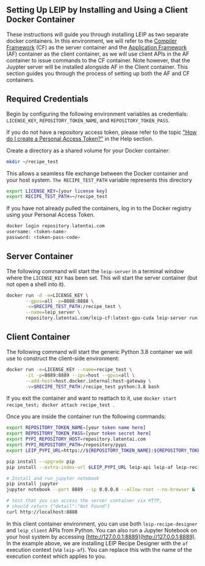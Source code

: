 ## Setting Up LEIP by Installing and Using a Client Docker Container

These instructions will guide you through installing LEIP as two separate docker containers. In this environment, we will refer to the [Compiler Framework](https://leipdocs.latentai.io/cf/latest/content/) (CF) as the server container and the [Application Framework](https://leipdocs.latentai.io/af/latest/content/) (AF) container as the client container, as we will use client APIs in the AF container to issue commands to the CF container. Note however, that the Juypter server will be installed alongside AF in the Client container. This section guides you through the process of setting up both the AF and CF containers.

## Required Credentials

Begin by configuring the following environment variables as credentials: `LICENSE_KEY`, `REPOSITORY_TOKEN_NAME`, and `REPOSITORY_TOKEN_PASS`.

If you do not have a repository access token, please refer to the topic ["How do I create a Personal Access Token?"](https://leipdocs.latentai.io/home/content/help/#installing-leip) in the Help section.

Create a directory as a shared volume for your Docker container:

```bash
mkdir ~/recipe_test
```

This allows a seamless file exchange between the Docker container and your host system. `The RECIPE_TEST_PATH` variable represents this directory

```bash
export LICENSE_KEY=[your license key]
export RECIPE_TEST_PATH=~/recipe_test
```

If you have not already pulled the containers, log in to the Docker registry using your Personal Access Token.

```bash
docker login repository.latentai.com
username: <token-name>
password: <token-pass-code>
```
## Server Container

The following command will start the `leip-server` in a terminal window where the `LICENSE_KEY` has been set. This will start the server container (but not open a shell into it).

```bash
docker run -d -e=LICENSE_KEY \
       --gpus=all -p=8888:8888 \
       -v=$RECIPE_TEST_PATH:/recipe_test \
       --name=leip_server \
       repository.latentai.com/leip-cf:latest-gpu-cuda leip-server run
```
## Client Container

The following command will start the generic Python 3.8 container we will use to construct the client-side environment:

```bash
docker run -e=LICENSE_KEY --name=recipe_test \
       -it -p=8889:8889 --ipc=host --gpus=all \
       --add-host=host.docker.internal:host-gateway \
       -v=$RECIPE_TEST_PATH:/recipe_test python:3.8 bash
```

If you exit the container and want to reattach to it, use `docker start recipe_test; docker attach recipe_test `.

  Once you are inside the container run the following commands:

```bash
export REPOSITORY_TOKEN_NAME=[your token name here]
export REPOSITORY_TOKEN_PASS=[your token secret here]
export PYPI_REPOSITORY_HOST=repository.latentai.com
export PYPI_REPOSITORY_PATH=/repository/pypi
export LEIP_PYPI_URL=https://${REPOSITORY_TOKEN_NAME}:${REPOSITORY_TOKEN_PASS}@${PYPI_REPOSITORY_HOST}${PYPI_REPOSITORY_PATH}/simple

pip install --upgrade pip
pip install --extra-index-url $LEIP_PYPI_URL leip-api leip-af leip-recipe-designer-api

# Install and run jupyter notebook
pip install jupyter
jupyter notebook --port 8889 --ip 0.0.0.0 --allow-root --no-browser &

# test that you can access the server container via HTTP,
# should return {"detail":"Not Found"}
curl http://localhost:8888
```

In this client container environment, you can use both `leip-recipe-designer` and `leip_client` APIs from Python. You can also run a Jupyter Notebook on your host system by accessing [http://127.0.0.1:8889](http://127.0.0.1:8889). In the example above, we are installing LEIP Recipe Designer with the `af` execution  context (via `leip-af`). You can replace this with the name of the execution context which applies to you.



